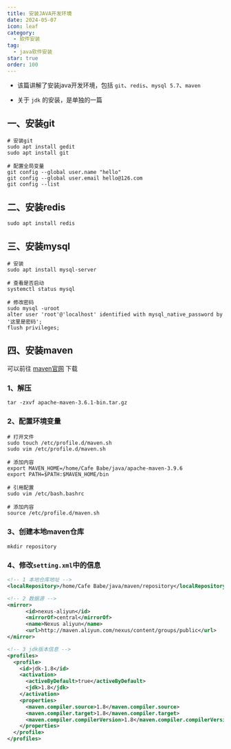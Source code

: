 ```yaml
---
title: 安装JAVA开发环境
date: 2024-05-07
icon: leaf
category:
  - 软件安装
tag:
  - java软件安装
star: true
order: 100
---
```


- 该篇讲解了安装java开发环境，包括 `git`、`redis`、`mysql 5.7`、`maven`

- 关于 `jdk` 的安装，是单独的一篇

<!-- more -->

## 一、安装git

```
# 安装git
sudo apt install gedit
sudo apt install git

# 配置全局变量
git config --global user.name "hello"
git config --global user.email hello@126.com
git config --list
```

## 二、安装redis

```
sudo apt install redis
```

## 三、安装mysql

```
# 安装
sudo apt install mysql-server

# 查看是否启动
systemctl status mysql

# 修改密码
sudo mysql -uroot
alter user 'root'@'localhost' identified with mysql_native_password by '这里是密码';
flush privileges;
```

## 四、安装maven

可以前往 [maven官网](https://maven.apache.org/download.cgi) 下载
### 1、解压

```
tar -zxvf apache-maven-3.6.1-bin.tar.gz
```

### 2、配置环境变量

```
# 打开文件
sudo touch /etc/profile.d/maven.sh
sudo vim /etc/profile.d/maven.sh

# 添加内容
export MAVEN_HOME=/home/Cafe Babe/java/apache-maven-3.9.6
export PATH=$PATH:$MAVEN_HOME/bin

# 引用配置
sudo vim /etc/bash.bashrc

# 添加内容
source /etc/profile.d/maven.sh
```

### 3、创建本地maven仓库

```
mkdir repository
```

### 4、修改`setting.xml`中的信息

```xml
<!-- 1 本地仓库地址 -->
<localRepository>/home/Cafe Babe/java/maven/repository</localRepository>

<!-- 2 数据源 -->
<mirror>
      <id>nexus-aliyun</id>
      <mirrorOf>central</mirrorOf>
      <name>Nexus aliyun</name>
      <url>http://maven.aliyun.com/nexus/content/groups/public</url>
</mirror>

<!-- 3 jdk版本信息 -->
<profiles>
  <profile>
    <id>jdk-1.8</id>
    <activation>
      <activeByDefault>true</activeByDefault>
      <jdk>1.8</jdk>
    </activation>
    <properties>
      <maven.compiler.source>1.8</maven.compiler.source>
      <maven.compiler.target>1.8</maven.compiler.target>
      <maven.compiler.compilerVersion>1.8</maven.compiler.compilerVersion>
    </properties>
  </profile>
</profiles>
```

